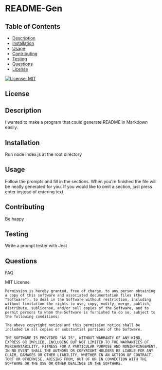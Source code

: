 # README-Gen

## Table of Contents
 - [Description](#description)
 - [Installation](#installation)
 - [Usage](#usage)
 - [Contributing](#contributing)
 - [Testing](#testing)
 - [Questions](#questions)
 - [License](#license)


[![License: MIT](https://img.shields.io/badge/License-MIT-yellow.svg)](https://opensource.org/licenses/MIT)

## License

## Description
I wanted to make a program that could generate README in Markdown easily.

## Installation
Run node index.js at the root directory

## Usage
Follow the prompts and fill in the sections. When you're finished the file will be neatly generated for you. If you would like to omit a section, just press enter instead of entering text.

## Contributing
Be happy

## Testing
Write a prompt tester with Jest

## Questions
FAQ

MIT License

    Permission is hereby granted, free of charge, to any person obtaining a copy of this software and associated documentation files (the "Software"), to deal in the Software without restriction, including without limitation the rights to use, copy, modify, merge, publish, distribute, sublicense, and/or sell copies of the Software, and to permit persons to whom the Software is furnished to do so, subject to the following conditions:

    The above copyright notice and this permission notice shall be included in all copies or substantial portions of the Software.

    THE SOFTWARE IS PROVIDED "AS IS", WITHOUT WARRANTY OF ANY KIND, EXPRESS OR IMPLIED, INCLUDING BUT NOT LIMITED TO THE WARRANTIES OF MERCHANTABILITY, FITNESS FOR A PARTICULAR PURPOSE AND NONINFRINGEMENT. IN NO EVENT SHALL THE AUTHORS OR COPYRIGHT HOLDERS BE LIABLE FOR ANY CLAIM, DAMAGES OR OTHER LIABILITY, WHETHER IN AN ACTION OF CONTRACT, TORT OR OTHERWISE, ARISING FROM, OUT OF OR IN CONNECTION WITH THE SOFTWARE OR THE USE OR OTHER DEALINGS IN THE SOFTWARE.
